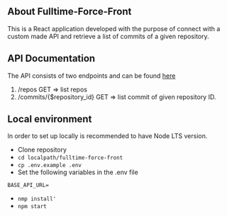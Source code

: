 ## About Fulltime-Force-Front

This is a React application developed with the purpose of connect with  a custom made API and retrieve a list of commits of a given repository.

## API Documentation

The API consists of two endpoints and can be found [here](https://github.com/nmachuca/fulltime-force-api)

1. /repos GET => list repos
2. /commits/{$repository_id} GET => list commit of given repository ID.

## Local environment

In order to set up locally is recommended to have Node LTS version.

- Clone repository
- ```cd localpath/fulltime-force-front```
- ```cp .env.example .env```
- Set the following variables in the .env file
```
BASE_API_URL=
```
- ```nmp install'```
- ```npm start```


